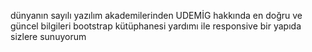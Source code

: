 dünyanın sayılı yazılım akademilerinden UDEMİG hakkında en doğru ve güncel bilgileri
bootstrap kütüphanesi yardımı ile
responsive bir yapıda sizlere sunuyorum
